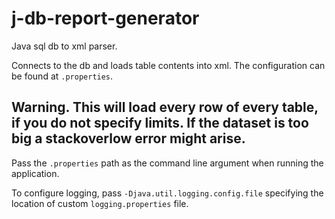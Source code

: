 # j-db-report-generator
Java sql db to xml parser.

Connects to the db and loads table contents into xml. The configuration can be found at ```.properties```.

## Warning. This will load every row of every table, if you do not specify limits. If the dataset is too big a stackoverlow error might arise.

Pass the ```.properties``` path as the command line argument when running the application.

To configure logging, pass ```-Djava.util.logging.config.file``` specifying the location of custom ```logging.properties``` file.
